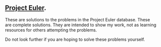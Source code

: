 ## [Project Euler](https://projecteuler.net/).

These are solutions to the problems in the Project Euler database.
These are complete solutions. They are intended to show my work,
not as learning resources for others attempting the problems.

Do not look further if you are hoping to solve these problems yourself.
